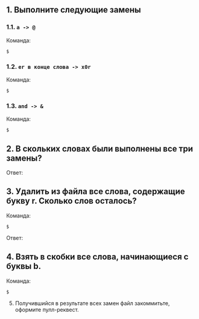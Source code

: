 
## 1. Выполните следующие замены

### 1.1. `a -> @`

Команда:
```
$
```

### 1.2. `er в конце слова -> x0r`

Команда:
```
$
```

### 1.3. `and -> &`

Команда:
```
$
```

## 2. В скольких словах были выполнены все три замены?

Ответ:

## 3. Удалить из файла все слова, содержащие букву r. Сколько слов осталось?

Команда:

```
$
```

Ответ:

## 4. Взять в скобки все слова, начинающиеся с буквы b.

Команда:

```
$
```

5. Получившийся в результате всех замен файл закоммитьте, оформите пулл-реквест.
